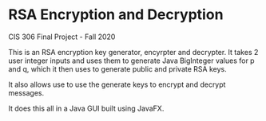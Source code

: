 # RSA Encryption and Decryption
CIS 306 Final Project - Fall 2020

This is an RSA encryption key generator, encyrpter and decrypter. It takes 2 user integer inputs and uses them to generate Java BigInteger values for p and q,
which it then uses to generate public and private RSA keys.

It also allows use to use the generate keys to encrypt and decrypt messages.

It does this all in a Java GUI built using JavaFX. 
